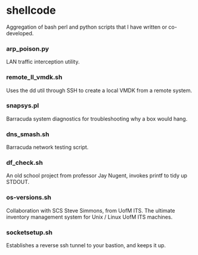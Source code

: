 shellcode
=========

Aggregation of bash perl and python scripts that I have written or co-developed.




### arp_poison.py
LAN traffic interception utility.

### remote_II_vmdk.sh
Uses the dd util through SSH to create a local VMDK from a remote system.

### snapsys.pl
Barracuda system diagnostics for troubleshooting why a box would hang.

### dns_smash.sh
Barracuda network testing script.

### df_check.sh
An old school project from professor Jay Nugent, invokes printf to tidy up STDOUT.

### os-versions.sh
Collaboration with SCS Steve Simmons, from UofM ITS. The ultimate inventory management system for Unix / Linux UofM ITS machines.

### socketsetup.sh
Establishes a reverse ssh tunnel to your bastion, and keeps it up.
